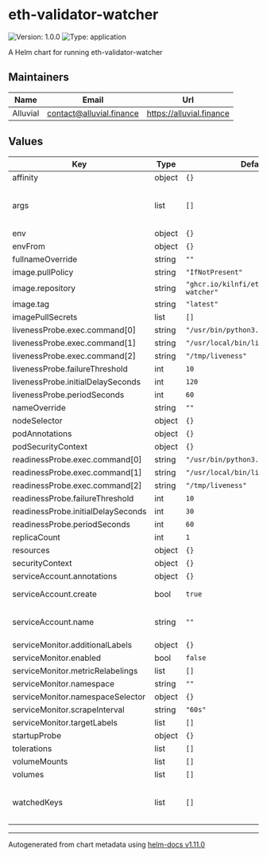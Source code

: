 # eth-validator-watcher

![Version: 1.0.0](https://img.shields.io/badge/Version-1.0.0-informational?style=flat-square) ![Type: application](https://img.shields.io/badge/Type-application-informational?style=flat-square)

A Helm chart for running eth-validator-watcher

## Maintainers

| Name | Email | Url |
| ---- | ------ | --- |
| Alluvial | <contact@alluvial.finance> | <https://alluvial.finance> |

## Values

| Key | Type | Default | Description |
|-----|------|---------|-------------|
| affinity | object | `{}` |  |
| args | list | `[]` | Specifies the arguments to the command line Please refer to https://github.com/kilnfi/eth-validator-watcher/blob/main/README.md#description |
| env | object | `{}` |  |
| envFrom | object | `{}` |  |
| fullnameOverride | string | `""` |  |
| image.pullPolicy | string | `"IfNotPresent"` |  |
| image.repository | string | `"ghcr.io/kilnfi/eth-validator-watcher"` |  |
| image.tag | string | `"latest"` |  |
| imagePullSecrets | list | `[]` |  |
| livenessProbe.exec.command[0] | string | `"/usr/bin/python3.9"` |  |
| livenessProbe.exec.command[1] | string | `"/usr/local/bin/liveness_check.py"` |  |
| livenessProbe.exec.command[2] | string | `"/tmp/liveness"` |  |
| livenessProbe.failureThreshold | int | `10` |  |
| livenessProbe.initialDelaySeconds | int | `120` |  |
| livenessProbe.periodSeconds | int | `60` |  |
| nameOverride | string | `""` |  |
| nodeSelector | object | `{}` |  |
| podAnnotations | object | `{}` |  |
| podSecurityContext | object | `{}` |  |
| readinessProbe.exec.command[0] | string | `"/usr/bin/python3.9"` |  |
| readinessProbe.exec.command[1] | string | `"/usr/local/bin/liveness_check.py"` |  |
| readinessProbe.exec.command[2] | string | `"/tmp/liveness"` |  |
| readinessProbe.failureThreshold | int | `10` |  |
| readinessProbe.initialDelaySeconds | int | `30` |  |
| readinessProbe.periodSeconds | int | `60` |  |
| replicaCount | int | `1` |  |
| resources | object | `{}` |  |
| securityContext | object | `{}` |  |
| serviceAccount.annotations | object | `{}` | Annotations to add to the service account |
| serviceAccount.create | bool | `true` | Specifies whether a service account should be created |
| serviceAccount.name | string | `""` | The name of the service account to use. If not set and create is true, a name is generated using the fullname template |
| serviceMonitor.additionalLabels | object | `{}` |  |
| serviceMonitor.enabled | bool | `false` |  |
| serviceMonitor.metricRelabelings | list | `[]` |  |
| serviceMonitor.namespace | string | `""` |  |
| serviceMonitor.namespaceSelector | object | `{}` |  |
| serviceMonitor.scrapeInterval | string | `"60s"` |  |
| serviceMonitor.targetLabels | list | `[]` |  |
| startupProbe | object | `{}` |  |
| tolerations | list | `[]` |  |
| volumeMounts | list | `[]` |  |
| volumes | list | `[]` |  |
| watchedKeys | list | `[]` | List of public keys to watch. See https://github.com/kilnfi/eth-validator-watcher/blob/main/README.md#command-lines-examples |

----------------------------------------------
Autogenerated from chart metadata using [helm-docs v1.11.0](https://github.com/norwoodj/helm-docs/releases/v1.11.0)
